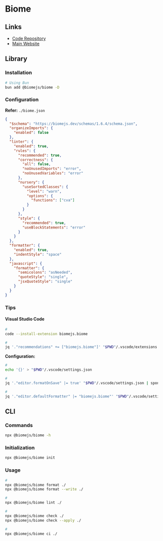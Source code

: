 # Biome

<!--
https://github.com/HazelHook/Hazel/blob/main/biome.json
-->

## Links

- [Code Repository](https://github.com/biomejs/biome)
- [Main Website](https://biomejs.dev)

## Library

### Installation

```sh
# Using Bun
bun add @biomejs/biome -D
```

### Configuration

<!--
    "lint": "biome check .",
    "lint:fix": "biome check . --apply",
-->

**Refer:** `./biome.json`

```json
{
  "$schema": "https://biomejs.dev/schemas/1.6.4/schema.json",
  "organizeImports": {
    "enabled": false
  },
  "linter": {
    "enabled": true,
    "rules": {
      "recommended": true,
      "correctness": {
        "all": false,
        "noUnusedImports": "error",
        "noUnusedVariables": "error"
      },
      "nursery": {
        "useSortedClasses": {
          "level": "warn",
          "options": {
            "functions": ["cva"]
          }
        }
      },
      "style": {
        "recommended": true,
        "useBlockStatements": "error"
      }
    }
  },
  "formatter": {
    "enabled": true,
    "indentStyle": "space"
  },
  "javascript": {
    "formatter": {
      "semicolons": "asNeeded",
      "quoteStyle": "single",
      "jsxQuoteStyle": "single"
    }
  }
}
```

### Tips

#### Visual Studio Code

```sh
#
code --install-extension biomejs.biome

#
jq '."recommendations" += ["biomejs.biome"]' "$PWD"/.vscode/extensions.json | sponge "$PWD"/.vscode/extensions.json
```

**Configuration:**

```sh
#
echo '{}' > "$PWD"/.vscode/settings.json
```

```sh
#
jq '."editor.formatOnSave" |= true' "$PWD"/.vscode/settings.json | sponge "$PWD"/.vscode/settings.json

#
jq '."editor.defaultFormatter" |= "biomejs.biome"' "$PWD"/.vscode/settings.json | sponge "$PWD"/.vscode/settings.json
```

## CLI

### Commands

```sh
npx @biomejs/biome -h
```

### Initialization

```sh
npx @biomejs/biome init
```

### Usage

```sh
#
npx @biomejs/biome format ./
npx @biomejs/biome format --write ./

#
npx @biomejs/biome lint ./

#
npx @biomejs/biome check ./
npx @biomejs/biome check --apply ./

#
npx @biomejs/biome ci ./
```
